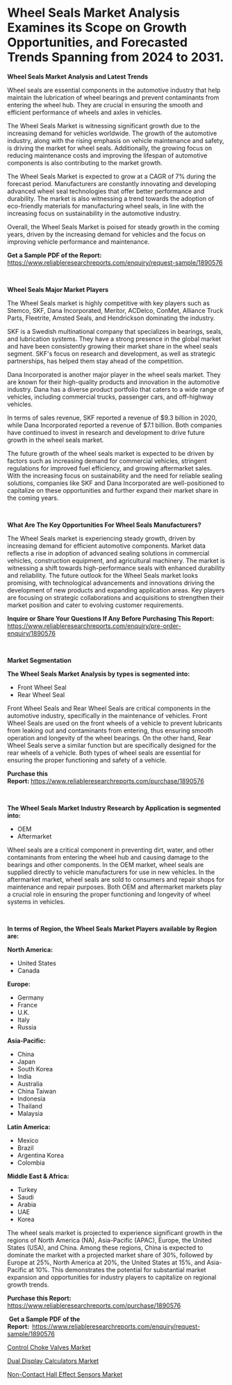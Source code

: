 <p><h1>Wheel Seals Market Analysis Examines its Scope on Growth Opportunities, and Forecasted Trends Spanning from 2024 to 2031.</h1></p><p><strong>Wheel Seals Market Analysis and Latest Trends</strong></p>
<p><p>Wheel seals are essential components in the automotive industry that help maintain the lubrication of wheel bearings and prevent contaminants from entering the wheel hub. They are crucial in ensuring the smooth and efficient performance of wheels and axles in vehicles.</p><p>The Wheel Seals Market is witnessing significant growth due to the increasing demand for vehicles worldwide. The growth of the automotive industry, along with the rising emphasis on vehicle maintenance and safety, is driving the market for wheel seals. Additionally, the growing focus on reducing maintenance costs and improving the lifespan of automotive components is also contributing to the market growth.</p><p>The Wheel Seals Market is expected to grow at a CAGR of 7% during the forecast period. Manufacturers are constantly innovating and developing advanced wheel seal technologies that offer better performance and durability. The market is also witnessing a trend towards the adoption of eco-friendly materials for manufacturing wheel seals, in line with the increasing focus on sustainability in the automotive industry.</p><p>Overall, the Wheel Seals Market is poised for steady growth in the coming years, driven by the increasing demand for vehicles and the focus on improving vehicle performance and maintenance.</p></p>
<p><strong>Get a Sample PDF of the Report:&nbsp;</strong> <a href="https://www.reliableresearchreports.com/enquiry/request-sample/1890576">https://www.reliableresearchreports.com/enquiry/request-sample/1890576</a></p>
<p>&nbsp;</p>
<p><strong>Wheel Seals Major Market Players</strong></p>
<p><p>The Wheel Seals market is highly competitive with key players such as Stemco, SKF, Dana Incorporated, Meritor, ACDelco, ConMet, Alliance Truck Parts, Fleetrite, Amsted Seals, and Hendrickson dominating the industry.</p><p>SKF is a Swedish multinational company that specializes in bearings, seals, and lubrication systems. They have a strong presence in the global market and have been consistently growing their market share in the wheel seals segment. SKF's focus on research and development, as well as strategic partnerships, has helped them stay ahead of the competition.</p><p>Dana Incorporated is another major player in the wheel seals market. They are known for their high-quality products and innovation in the automotive industry. Dana has a diverse product portfolio that caters to a wide range of vehicles, including commercial trucks, passenger cars, and off-highway vehicles.</p><p>In terms of sales revenue, SKF reported a revenue of $9.3 billion in 2020, while Dana Incorporated reported a revenue of $7.1 billion. Both companies have continued to invest in research and development to drive future growth in the wheel seals market.</p><p>The future growth of the wheel seals market is expected to be driven by factors such as increasing demand for commercial vehicles, stringent regulations for improved fuel efficiency, and growing aftermarket sales. With the increasing focus on sustainability and the need for reliable sealing solutions, companies like SKF and Dana Incorporated are well-positioned to capitalize on these opportunities and further expand their market share in the coming years.</p></p>
<p>&nbsp;</p>
<p><strong>What Are The Key Opportunities For Wheel Seals Manufacturers?</strong></p>
<p><p>The Wheel Seals market is experiencing steady growth, driven by increasing demand for efficient automotive components. Market data reflects a rise in adoption of advanced sealing solutions in commercial vehicles, construction equipment, and agricultural machinery. The market is witnessing a shift towards high-performance seals with enhanced durability and reliability. The future outlook for the Wheel Seals market looks promising, with technological advancements and innovations driving the development of new products and expanding application areas. Key players are focusing on strategic collaborations and acquisitions to strengthen their market position and cater to evolving customer requirements.</p></p>
<p><strong>Inquire or Share Your Questions If Any Before Purchasing This Report:</strong> <a href="https://www.reliableresearchreports.com/enquiry/pre-order-enquiry/1890576">https://www.reliableresearchreports.com/enquiry/pre-order-enquiry/1890576</a></p>
<p>&nbsp;</p>
<p><strong>Market Segmentation</strong></p>
<p><strong>The Wheel Seals Market Analysis by types is segmented into:</strong></p>
<p><ul><li>Front Wheel Seal</li><li>Rear Wheel Seal</li></ul></p>
<p><p>Front Wheel Seals and Rear Wheel Seals are critical components in the automotive industry, specifically in the maintenance of vehicles. Front Wheel Seals are used on the front wheels of a vehicle to prevent lubricants from leaking out and contaminants from entering, thus ensuring smooth operation and longevity of the wheel bearings. On the other hand, Rear Wheel Seals serve a similar function but are specifically designed for the rear wheels of a vehicle. Both types of wheel seals are essential for ensuring the proper functioning and safety of a vehicle.</p></p>
<p><strong>Purchase this Report:&nbsp;</strong><a href="https://www.reliableresearchreports.com/purchase/1890576">https://www.reliableresearchreports.com/purchase/1890576</a></p>
<p>&nbsp;</p>
<p><strong>The Wheel Seals Market Industry Research by Application is segmented into:</strong></p>
<p><ul><li>OEM</li><li>Aftermarket</li></ul></p>
<p><p>Wheel seals are a critical component in preventing dirt, water, and other contaminants from entering the wheel hub and causing damage to the bearings and other components. In the OEM market, wheel seals are supplied directly to vehicle manufacturers for use in new vehicles. In the aftermarket market, wheel seals are sold to consumers and repair shops for maintenance and repair purposes. Both OEM and aftermarket markets play a crucial role in ensuring the proper functioning and longevity of wheel systems in vehicles.</p></p>
<p>&nbsp;</p>
<p><strong>In terms of Region, the Wheel Seals Market Players available by Region are:</strong></p>
<p>
    <p> <strong> North America: </strong>
        <ul>
            <li>United States</li>
            <li>Canada</li>
        </ul>
        </p> 
    <p> <strong> Europe: </strong>
        <ul>
            <li>Germany</li>
            <li>France</li>
            <li>U.K.</li>
            <li>Italy</li>
            <li>Russia</li>
        </ul>
        </p> 
    <p> <strong> Asia-Pacific: </strong>
        <ul>
            <li>China</li>
            <li>Japan</li>
            <li>South Korea</li>
            <li>India</li>
            <li>Australia</li>
            <li>China Taiwan</li>
            <li>Indonesia</li>
            <li>Thailand</li>
            <li>Malaysia</li>
        </ul>
        </p> 
    <p> <strong> Latin America: </strong>
        <ul>
            <li>Mexico</li>
            <li>Brazil</li>
            <li>Argentina Korea</li>
            <li>Colombia</li>
        </ul>
        </p> 
    <p> <strong> Middle East & Africa: </strong>
        <ul>
            <li>Turkey</li>
            <li>Saudi</li>
            <li>Arabia</li>
            <li>UAE</li>
            <li>Korea</li>
        </ul>
    </p>
    </p>
<p><p>The wheel seals market is projected to experience significant growth in the regions of North America (NA), Asia-Pacific (APAC), Europe, the United States (USA), and China. Among these regions, China is expected to dominate the market with a projected market share of 30%, followed by Europe at 25%, North America at 20%, the United States at 15%, and Asia-Pacific at 10%. This demonstrates the potential for substantial market expansion and opportunities for industry players to capitalize on regional growth trends.</p></p>
<p><strong>Purchase this Report: </strong><a href="https://www.reliableresearchreports.com/purchase/1890576">https://www.reliableresearchreports.com/purchase/1890576</a></p>
<p>&nbsp;<strong>Get a Sample PDF of the Report:&nbsp;&nbsp;</strong><a href="https://www.reliableresearchreports.com/enquiry/request-sample/1890576">https://www.reliableresearchreports.com/enquiry/request-sample/1890576</a></p>
<p><strong></strong></p>
<p><p><a href="https://view.publitas.com/reportprime-1/control-choke-valves-market-size-market-trends-and-growth-outlook-forecasted-for-period-from-2023-to-2030/">Control Choke Valves Market</a></p><p><a href="https://view.publitas.com/reportprime-1/dual-display-calculators-market-with-the-goal-of-estimating-the-market-size-and-future-growth-potential-of-various-market-segments-based-on-component-applications-end-user-and-region/">Dual Display Calculators Market</a></p><p><a href="https://view.publitas.com/reportprime-1/non-contact-hall-effect-sensors-market-size-share-trends-analysis-report-by-material-by-type-by-end-user-by-region-and-segment-forecasts-2023-2030/">Non-Contact Hall Effect Sensors Market</a></p></p>